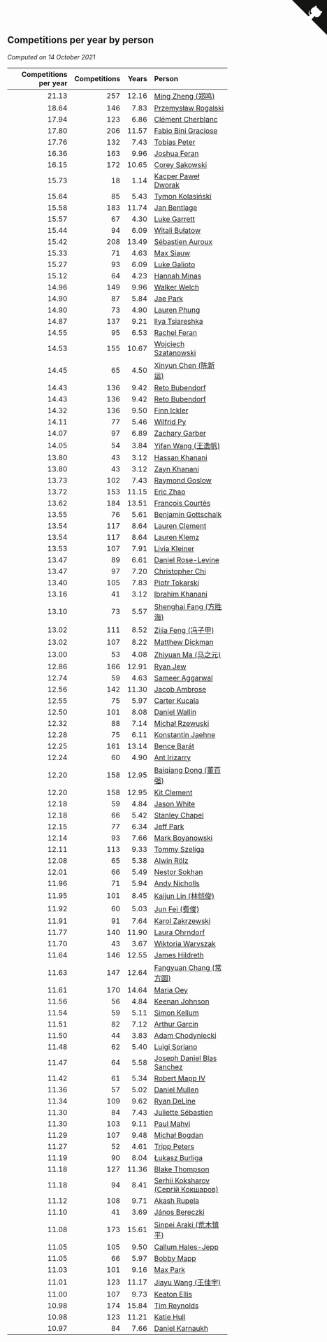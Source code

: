 ## Competitions per year by person

*Computed on 14 October 2021*

| Competitions per year | Competitions | Years | Person |
| ---: | ---: | ---: | :--- |
| 21.13 | 257 | 12.16 | [Ming Zheng (郑鸣)](https://www.worldcubeassociation.org/persons/2009ZHEN11) |
| 18.64 | 146 | 7.83 | [Przemysław Rogalski](https://www.worldcubeassociation.org/persons/2013ROGA02) |
| 17.94 | 123 | 6.86 | [Clément Cherblanc](https://www.worldcubeassociation.org/persons/2014CHER05) |
| 17.80 | 206 | 11.57 | [Fabio Bini Graciose](https://www.worldcubeassociation.org/persons/2010GRAC02) |
| 17.76 | 132 | 7.43 | [Tobias Peter](https://www.worldcubeassociation.org/persons/2014PETE03) |
| 16.36 | 163 | 9.96 | [Joshua Feran](https://www.worldcubeassociation.org/persons/2011FERA01) |
| 16.15 | 172 | 10.65 | [Corey Sakowski](https://www.worldcubeassociation.org/persons/2011SAKO01) |
| 15.73 | 18 | 1.14 | [Kacper Paweł Dworak](https://www.worldcubeassociation.org/persons/2020DWOR01) |
| 15.64 | 85 | 5.43 | [Tymon Kolasiński](https://www.worldcubeassociation.org/persons/2016KOLA02) |
| 15.58 | 183 | 11.74 | [Jan Bentlage](https://www.worldcubeassociation.org/persons/2010BENT01) |
| 15.57 | 67 | 4.30 | [Luke Garrett](https://www.worldcubeassociation.org/persons/2017GARR05) |
| 15.44 | 94 | 6.09 | [Witali Bułatow](https://www.worldcubeassociation.org/persons/2015BUAT01) |
| 15.42 | 208 | 13.49 | [Sébastien Auroux](https://www.worldcubeassociation.org/persons/2008AURO01) |
| 15.33 | 71 | 4.63 | [Max Siauw](https://www.worldcubeassociation.org/persons/2017SIAU02) |
| 15.27 | 93 | 6.09 | [Luke Galioto](https://www.worldcubeassociation.org/persons/2015GALI02) |
| 15.12 | 64 | 4.23 | [Hannah Minas](https://www.worldcubeassociation.org/persons/2017MINA04) |
| 14.96 | 149 | 9.96 | [Walker Welch](https://www.worldcubeassociation.org/persons/2011WELC01) |
| 14.90 | 87 | 5.84 | [Jae Park](https://www.worldcubeassociation.org/persons/2015PARK24) |
| 14.90 | 73 | 4.90 | [Lauren Phung](https://www.worldcubeassociation.org/persons/2016PHUN02) |
| 14.87 | 137 | 9.21 | [Ilya Tsiareshka](https://www.worldcubeassociation.org/persons/2012TERE01) |
| 14.55 | 95 | 6.53 | [Rachel Feran](https://www.worldcubeassociation.org/persons/2015FERA01) |
| 14.53 | 155 | 10.67 | [Wojciech Szatanowski](https://www.worldcubeassociation.org/persons/2011SZAT01) |
| 14.45 | 65 | 4.50 | [Xinyun Chen (陈新运)](https://www.worldcubeassociation.org/persons/2017CHEN36) |
| 14.43 | 136 | 9.42 | [Reto Bubendorf](https://www.worldcubeassociation.org/persons/2012BUBE01) |
| 14.43 | 136 | 9.42 | [Reto Bubendorf](https://www.worldcubeassociation.org/persons/2012BUBE01) |
| 14.32 | 136 | 9.50 | [Finn Ickler](https://www.worldcubeassociation.org/persons/2012ICKL01) |
| 14.11 | 77 | 5.46 | [Wilfrid Py](https://www.worldcubeassociation.org/persons/2016PYWI01) |
| 14.07 | 97 | 6.89 | [Zachary Garber](https://www.worldcubeassociation.org/persons/2014GARB01) |
| 14.05 | 54 | 3.84 | [Yifan Wang (王逸帆)](https://www.worldcubeassociation.org/persons/2017WANY29) |
| 13.80 | 43 | 3.12 | [Hassan Khanani](https://www.worldcubeassociation.org/persons/2018KHAN26) |
| 13.80 | 43 | 3.12 | [Zayn Khanani](https://www.worldcubeassociation.org/persons/2018KHAN28) |
| 13.73 | 102 | 7.43 | [Raymond Goslow](https://www.worldcubeassociation.org/persons/2014GOSL01) |
| 13.72 | 153 | 11.15 | [Eric Zhao](https://www.worldcubeassociation.org/persons/2010ZHAO19) |
| 13.62 | 184 | 13.51 | [François Courtès](https://www.worldcubeassociation.org/persons/2008COUR01) |
| 13.55 | 76 | 5.61 | [Benjamin Gottschalk](https://www.worldcubeassociation.org/persons/2016GOTT01) |
| 13.54 | 117 | 8.64 | [Lauren Clement](https://www.worldcubeassociation.org/persons/2013KLEM01) |
| 13.54 | 117 | 8.64 | [Lauren Klemz](https://www.worldcubeassociation.org/persons/2013KLEM01) |
| 13.53 | 107 | 7.91 | [Livia Kleiner](https://www.worldcubeassociation.org/persons/2013KLEI03) |
| 13.47 | 89 | 6.61 | [Daniel Rose-Levine](https://www.worldcubeassociation.org/persons/2015ROSE01) |
| 13.47 | 97 | 7.20 | [Christopher Chi](https://www.worldcubeassociation.org/persons/2014CHIC01) |
| 13.40 | 105 | 7.83 | [Piotr Tokarski](https://www.worldcubeassociation.org/persons/2013TOKA01) |
| 13.16 | 41 | 3.12 | [Ibrahim Khanani](https://www.worldcubeassociation.org/persons/2018KHAN27) |
| 13.10 | 73 | 5.57 | [Shenghai Fang (方胜海)](https://www.worldcubeassociation.org/persons/2016FANG01) |
| 13.02 | 111 | 8.52 | [Zijia Feng (冯子甲)](https://www.worldcubeassociation.org/persons/2013FENG02) |
| 13.02 | 107 | 8.22 | [Matthew Dickman](https://www.worldcubeassociation.org/persons/2013DICK01) |
| 13.00 | 53 | 4.08 | [Zhiyuan Ma (马之元)](https://www.worldcubeassociation.org/persons/2017MAZH04) |
| 12.86 | 166 | 12.91 | [Ryan Jew](https://www.worldcubeassociation.org/persons/2008JEWR01) |
| 12.74 | 59 | 4.63 | [Sameer Aggarwal](https://www.worldcubeassociation.org/persons/2017AGGA01) |
| 12.56 | 142 | 11.30 | [Jacob Ambrose](https://www.worldcubeassociation.org/persons/2010AMBR01) |
| 12.55 | 75 | 5.97 | [Carter Kucala](https://www.worldcubeassociation.org/persons/2015KUCA01) |
| 12.50 | 101 | 8.08 | [Daniel Wallin](https://www.worldcubeassociation.org/persons/2013WALL03) |
| 12.32 | 88 | 7.14 | [Michał Rzewuski](https://www.worldcubeassociation.org/persons/2014RZEW01) |
| 12.28 | 75 | 6.11 | [Konstantin Jaehne](https://www.worldcubeassociation.org/persons/2015JAEH01) |
| 12.25 | 161 | 13.14 | [Bence Barát](https://www.worldcubeassociation.org/persons/2008BARA01) |
| 12.24 | 60 | 4.90 | [Ant Irizarry](https://www.worldcubeassociation.org/persons/2016IRIZ02) |
| 12.20 | 158 | 12.95 | [Baiqiang Dong (董百强)](https://www.worldcubeassociation.org/persons/2008DONG06) |
| 12.20 | 158 | 12.95 | [Kit Clement](https://www.worldcubeassociation.org/persons/2008CLEM01) |
| 12.18 | 59 | 4.84 | [Jason White](https://www.worldcubeassociation.org/persons/2016WHIT16) |
| 12.18 | 66 | 5.42 | [Stanley Chapel](https://www.worldcubeassociation.org/persons/2016CHAP04) |
| 12.15 | 77 | 6.34 | [Jeff Park](https://www.worldcubeassociation.org/persons/2015PARK08) |
| 12.14 | 93 | 7.66 | [Mark Boyanowski](https://www.worldcubeassociation.org/persons/2014BOYA01) |
| 12.11 | 113 | 9.33 | [Tommy Szeliga](https://www.worldcubeassociation.org/persons/2012SZEL01) |
| 12.08 | 65 | 5.38 | [Alwin Rölz](https://www.worldcubeassociation.org/persons/2016ROLZ01) |
| 12.01 | 66 | 5.49 | [Nestor Sokhan](https://www.worldcubeassociation.org/persons/2016SOKH01) |
| 11.96 | 71 | 5.94 | [Andy Nicholls](https://www.worldcubeassociation.org/persons/2015NICH04) |
| 11.95 | 101 | 8.45 | [Kaijun Lin (林恺俊)](https://www.worldcubeassociation.org/persons/2013LINK01) |
| 11.92 | 60 | 5.03 | [Jun Fei (费俊)](https://www.worldcubeassociation.org/persons/2016FEIJ02) |
| 11.91 | 91 | 7.64 | [Karol Zakrzewski](https://www.worldcubeassociation.org/persons/2014ZAKR01) |
| 11.77 | 140 | 11.90 | [Laura Ohrndorf](https://www.worldcubeassociation.org/persons/2009OHRN01) |
| 11.70 | 43 | 3.67 | [Wiktoria Waryszak](https://www.worldcubeassociation.org/persons/2018WARY01) |
| 11.64 | 146 | 12.55 | [James Hildreth](https://www.worldcubeassociation.org/persons/2009HILD01) |
| 11.63 | 147 | 12.64 | [Fangyuan Chang (常方圆)](https://www.worldcubeassociation.org/persons/2009CHAN04) |
| 11.61 | 170 | 14.64 | [Maria Oey](https://www.worldcubeassociation.org/persons/2007OEYM01) |
| 11.56 | 56 | 4.84 | [Keenan Johnson](https://www.worldcubeassociation.org/persons/2016JOHN30) |
| 11.54 | 59 | 5.11 | [Simon Kellum](https://www.worldcubeassociation.org/persons/2016KELL12) |
| 11.51 | 82 | 7.12 | [Arthur Garcin](https://www.worldcubeassociation.org/persons/2014GARC27) |
| 11.50 | 44 | 3.83 | [Adam Chodyniecki](https://www.worldcubeassociation.org/persons/2017CHOD02) |
| 11.48 | 62 | 5.40 | [Luigi Soriano](https://www.worldcubeassociation.org/persons/2016SORI04) |
| 11.47 | 64 | 5.58 | [Joseph Daniel Blas Sanchez](https://www.worldcubeassociation.org/persons/2016SANC08) |
| 11.42 | 61 | 5.34 | [Robert Mapp IV](https://www.worldcubeassociation.org/persons/2016IVRO01) |
| 11.36 | 57 | 5.02 | [Daniel Mullen](https://www.worldcubeassociation.org/persons/2016MULL04) |
| 11.34 | 109 | 9.62 | [Ryan DeLine](https://www.worldcubeassociation.org/persons/2012DELI01) |
| 11.30 | 84 | 7.43 | [Juliette Sébastien](https://www.worldcubeassociation.org/persons/2014SEBA01) |
| 11.30 | 103 | 9.11 | [Paul Mahvi](https://www.worldcubeassociation.org/persons/2012MAHV01) |
| 11.29 | 107 | 9.48 | [Michał Bogdan](https://www.worldcubeassociation.org/persons/2012BOGD01) |
| 11.27 | 52 | 4.61 | [Tripp Peters](https://www.worldcubeassociation.org/persons/2017PETE04) |
| 11.19 | 90 | 8.04 | [Łukasz Burliga](https://www.worldcubeassociation.org/persons/2013BURL01) |
| 11.18 | 127 | 11.36 | [Blake Thompson](https://www.worldcubeassociation.org/persons/2010THOM03) |
| 11.18 | 94 | 8.41 | [Serhii Koksharov (Сергій Кокшаров)](https://www.worldcubeassociation.org/persons/2013KOKS01) |
| 11.12 | 108 | 9.71 | [Akash Rupela](https://www.worldcubeassociation.org/persons/2012RUPE01) |
| 11.10 | 41 | 3.69 | [János Bereczki](https://www.worldcubeassociation.org/persons/2018BERE01) |
| 11.08 | 173 | 15.61 | [Sinpei Araki (荒木慎平)](https://www.worldcubeassociation.org/persons/2006ARAK01) |
| 11.05 | 105 | 9.50 | [Callum Hales-Jepp](https://www.worldcubeassociation.org/persons/2012HALE01) |
| 11.05 | 66 | 5.97 | [Bobby Mapp](https://www.worldcubeassociation.org/persons/2015MAPP01) |
| 11.03 | 101 | 9.16 | [Max Park](https://www.worldcubeassociation.org/persons/2012PARK03) |
| 11.01 | 123 | 11.17 | [Jiayu Wang (王佳宇)](https://www.worldcubeassociation.org/persons/2010WANG53) |
| 11.00 | 107 | 9.73 | [Keaton Ellis](https://www.worldcubeassociation.org/persons/2012ELLI01) |
| 10.98 | 174 | 15.84 | [Tim Reynolds](https://www.worldcubeassociation.org/persons/2005REYN01) |
| 10.98 | 123 | 11.21 | [Katie Hull](https://www.worldcubeassociation.org/persons/2010HULL01) |
| 10.97 | 84 | 7.66 | [Daniel Karnaukh](https://www.worldcubeassociation.org/persons/2014KARN02) |


<a href="https://github.com/jonatanklosko/wca_statistics" class="github-corner" aria-label="View source on Github"><svg width="80" height="80" viewBox="0 0 250 250" style="fill:#151513; color:#fff; position: absolute; top: 0; border: 0; right: 0;" aria-hidden="true"><path d="M0,0 L115,115 L130,115 L142,142 L250,250 L250,0 Z"></path><path d="M128.3,109.0 C113.8,99.7 119.0,89.6 119.0,89.6 C122.0,82.7 120.5,78.6 120.5,78.6 C119.2,72.0 123.4,76.3 123.4,76.3 C127.3,80.9 125.5,87.3 125.5,87.3 C122.9,97.6 130.6,101.9 134.4,103.2" fill="currentColor" style="transform-origin: 130px 106px;" class="octo-arm"></path><path d="M115.0,115.0 C114.9,115.1 118.7,116.5 119.8,115.4 L133.7,101.6 C136.9,99.2 139.9,98.4 142.2,98.6 C133.8,88.0 127.5,74.4 143.8,58.0 C148.5,53.4 154.0,51.2 159.7,51.0 C160.3,49.4 163.2,43.6 171.4,40.1 C171.4,40.1 176.1,42.5 178.8,56.2 C183.1,58.6 187.2,61.8 190.9,65.4 C194.5,69.0 197.7,73.2 200.1,77.6 C213.8,80.2 216.3,84.9 216.3,84.9 C212.7,93.1 206.9,96.0 205.4,96.6 C205.1,102.4 203.0,107.8 198.3,112.5 C181.9,128.9 168.3,122.5 157.7,114.1 C157.9,116.9 156.7,120.9 152.7,124.9 L141.0,136.5 C139.8,137.7 141.6,141.9 141.8,141.8 Z" fill="currentColor" class="octo-body"></path></svg></a><style>.github-corner:hover .octo-arm{animation:octocat-wave 560ms ease-in-out}@keyframes octocat-wave{0%,100%{transform:rotate(0)}20%,60%{transform:rotate(-25deg)}40%,80%{transform:rotate(10deg)}}@media (max-width:500px){.github-corner:hover .octo-arm{animation:none}.github-corner .octo-arm{animation:octocat-wave 560ms ease-in-out}}</style>
